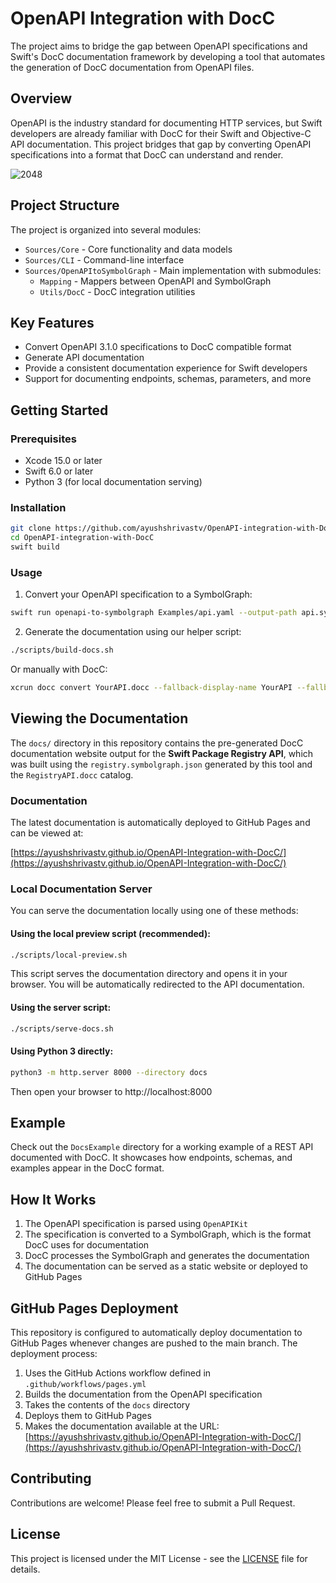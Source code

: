# OpenAPI Integration with DocC

The project aims to bridge the gap between OpenAPI specifications and Swift's DocC documentation framework by developing a tool that automates the generation of DocC documentation from OpenAPI files.

## Overview

OpenAPI is the industry standard for documenting HTTP services, but Swift developers are already familiar with DocC for their Swift and Objective-C API documentation. This project bridges that gap by converting OpenAPI specifications into a format that DocC can understand and render.

![2048](https://github.com/user-attachments/assets/f9a751be-9d2f-43f0-8346-04af7edaea57)

## Project Structure

The project is organized into several modules:

- `Sources/Core` - Core functionality and data models
- `Sources/CLI` - Command-line interface
- `Sources/OpenAPItoSymbolGraph` - Main implementation with submodules:
  - `Mapping` - Mappers between OpenAPI and SymbolGraph
  - `Utils/DocC` - DocC integration utilities

## Key Features

- Convert OpenAPI 3.1.0 specifications to DocC compatible format
- Generate API documentation
- Provide a consistent documentation experience for Swift developers
- Support for documenting endpoints, schemas, parameters, and more

## Getting Started

### Prerequisites

- Xcode 15.0 or later
- Swift 6.0 or later
- Python 3 (for local documentation serving)

### Installation

```bash
git clone https://github.com/ayushshrivastv/OpenAPI-integration-with-DocC.git
cd OpenAPI-integration-with-DocC
swift build
```

### Usage

1. Convert your OpenAPI specification to a SymbolGraph:

```bash
swift run openapi-to-symbolgraph Examples/api.yaml --output-path api.symbolgraph.json
```

2. Generate the documentation using our helper script:

```bash
./scripts/build-docs.sh
```

Or manually with DocC:

```bash
xcrun docc convert YourAPI.docc --fallback-display-name YourAPI --fallback-bundle-identifier com.example.YourAPI --fallback-bundle-version 1.0.0 --additional-symbol-graph-dir ./ --output-path ./docs
```

## Viewing the Documentation

The `docs/` directory in this repository contains the pre-generated DocC documentation website output for the **Swift Package Registry API**, which was built using the `registry.symbolgraph.json` generated by this tool and the `RegistryAPI.docc` catalog.

### Documentation

The latest documentation is automatically deployed to GitHub Pages and can be viewed at:

[https://ayushshrivastv.github.io/OpenAPI-Integration-with-DocC/](https://ayushshrivastv.github.io/OpenAPI-Integration-with-DocC/)

### Local Documentation Server

You can serve the documentation locally using one of these methods:

#### Using the local preview script (recommended):

```bash
./scripts/local-preview.sh
```

This script serves the documentation directory and opens it in your browser. You will be automatically redirected to the API documentation.

#### Using the server script:

```bash
./scripts/serve-docs.sh
```

#### Using Python 3 directly:

```bash
python3 -m http.server 8000 --directory docs
```

Then open your browser to http://localhost:8000

## Example

Check out the `DocsExample` directory for a working example of a REST API documented with DocC. It showcases how endpoints, schemas, and examples appear in the DocC format.

## How It Works

1. The OpenAPI specification is parsed using `OpenAPIKit`
2. The specification is converted to a SymbolGraph, which is the format DocC uses for documentation
3. DocC processes the SymbolGraph and generates the documentation
4. The documentation can be served as a static website or deployed to GitHub Pages

## GitHub Pages Deployment

This repository is configured to automatically deploy documentation to GitHub Pages whenever changes are pushed to the main branch. The deployment process:

1. Uses the GitHub Actions workflow defined in `.github/workflows/pages.yml`
2. Builds the documentation from the OpenAPI specification
3. Takes the contents of the `docs` directory
4. Deploys them to GitHub Pages
5. Makes the documentation available at the URL: [https://ayushshrivastv.github.io/OpenAPI-Integration-with-DocC/](https://ayushshrivastv.github.io/OpenAPI-Integration-with-DocC/)

## Contributing

Contributions are welcome! Please feel free to submit a Pull Request.

## License

This project is licensed under the MIT License - see the [LICENSE](LICENSE) file for details.
